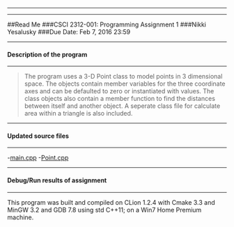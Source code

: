 *******************************************************
*******************************************************

##Read Me
###CSCI 2312-001: Programming Assignment 1
###Nikki Yesalusky
###Due Date: Feb 7, 2016 23:59

*******************************************************

####  Description of the program
*******************************************************
>The program uses a 3-D Point class to model points in 3 dimensional space.
The objects contain member variables for the three coordinate axes and can be
defaulted to zero or instantiated with values. The class objects also contain
a member function to find the distances between itself and another object.
A seperate class file for calculate area within a triangle is also included.

*******************************************************

####  Updated source files
*******************************************************
-[main.cpp](...blob/master/main.cpp)
-[Point.cpp](...blob/master/Point.cpp)


*******************************************************

####  Debug/Run results of assignment
*******************************************************

This program was built and compiled on CLion 1.2.4 with
Cmake 3.3 and MinGW 3.2 and GDB 7.8 using std C++11; on
a Win7 Home Premium machine.